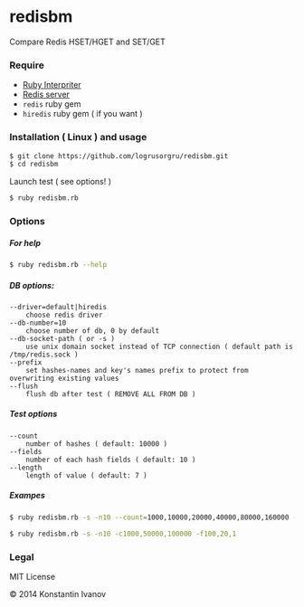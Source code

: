 redisbm
=======

Compare Redis HSET/HGET and SET/GET

### Require

* [Ruby Interpriter](http://ruby-lang.org)
* [Redis server](http://redis.io)
* `redis` ruby gem
* `hiredis` ruby gem ( if you want )


### Installation ( Linux ) and usage

```bash
$ git clone https://github.com/logrusorgru/redisbm.git
$ cd redisbm
```
Launch test ( see options! )

```bash
$ ruby redisbm.rb
```

### Options

##### For help

```bash
$ ruby redisbm.rb --help
```

##### DB options:

	--driver=default|hiredis
		choose redis driver
	--db-number=10
		choose number of db, 0 by default
	--db-socket-path ( or -s )
		use unix domain socket instead of TCP connection ( default path is /tmp/redis.sock )
	--prefix
		set hashes-names and key's names prefix to protect from overwriting existing values
	--flush
		flush db after test ( REMOVE ALL FROM DB )

##### Test options

	--count
		number of hashes ( default: 10000 )
	--fields
		number of each hash fields ( default: 10 )
	--length
		length of value ( default: 7 )

##### Exampes

```bash
$ ruby redisbm.rb -s -n10 --count=1000,10000,20000,40000,80000,160000 -f100
```

```bash
$ ruby redisbm.rb -s -n10 -c1000,50000,100000 -f100,20,1
```

### Legal

MIT License

&copy; 2014 Konstantin Ivanov
